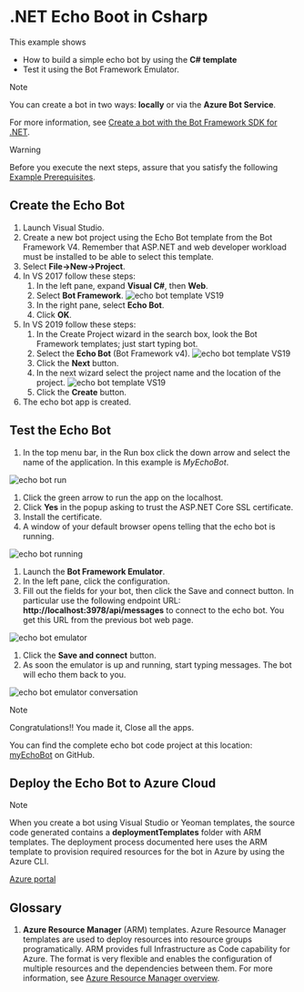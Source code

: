 # .NET Echo Boot in Csharp

This example shows

- How to build a simple echo bot by using the **C# template**
- Test it using the Bot Framework Emulator.

> [!NOTE]
> You can create a bot in two ways: **locally** or via the **Azure Bot Service**.  

For more information, see [Create a bot with the Bot Framework SDK for .NET](https://docs.microsoft.com/en-us/azure/bot-service/dotnet/bot-builder-dotnet-sdk-quickstart?view=azure-bot-service-4.0).

> [!WARNING]
> Before you execute the next steps, assure that you satisfy the following [Example Prerequisites](../ExamplePrerequisites.md).

## Create the Echo Bot

1. Launch Visual Studio.
1. Create a new bot project using the Echo Bot template from the Bot Framework V4.
Remember that ASP.NET and web developer workload must be installed to be able to select this template.
1. Select **File->New->Project**. 
1. In VS 2017 follow these steps:
    1. In the left pane, expand **Visual C#**, then **Web**.
    1. Select **Bot Framework**.
    ![echo bot template VS19](../../Media/echo_bot_template_VS17.PNG)
    1. In the right pane, select **Echo Bot**.
    1. Click **OK**.
1. In VS 2019 follow these steps:
    1. In the Create Project wizard in the search box,  look the Bot Framework templates; just start typing bot.
    1. Select the **Echo Bot** (Bot Framework v4).
    ![echo bot template VS19](../../Media/echo_bot_template_VS19.PNG)
    1. Click the **Next** button.
    1. In the next wizard select the project name and the location of the project.
    ![echo bot template VS19](../../Media/echo_bot_project_VS19.PNG)
    1. Click the **Create** button.
1. The echo bot app is created.

## Test the Echo Bot

1. In the top menu bar, in the Run box click the down arrow and select the name of the application. In this example is *MyEchoBot*.

![echo bot run](../../Media/echo_bot_run.PNG)

1. Click the green arrow to run the app on the localhost.
1. Click **Yes** in the popup asking to trust the ASP.NET Core SSL certificate.
1. Install the certificate.
1. A window of your default browser opens telling that the echo bot is running.

![echo bot running](../../Media/echo_bot_running.PNG)

1. Launch the **Bot Framework Emulator**.
1. In the left pane, click the configuration.
1. Fill out the fields for your bot, then click the Save and connect button. In particular use the following endpoint URL: **http://localhost:3978/api/messages** to connect to the echo bot. You get this URL from the previous bot web page.

![echo bot emulator](../../Media/echo_bot_emulator.PNG)

1. Click the **Save and connect** button.
1. As soon the emulator is up and running, start typing messages. The bot will echo them back to you.

![echo bot emulator conversation](../../Media/echo_bot_emulator_conversation.PNG)

> [!NOTE]
> Congratulations!! You made it, Close all the apps.

You can find the complete echo bot code project at this location: [myEchoBot](https://github.com/mmiele/Bot-Samples/tree/master/myEchoBot) on GitHub. 

## Deploy the Echo Bot to Azure Cloud

> [!NOTE]
> When you create a bot using Visual Studio or Yeoman templates, the source code generated contains a **deploymentTemplates** folder with ARM templates. The deployment process documented here uses the ARM template to provision required resources for the bot in Azure by using the Azure CLI.

[Azure portal](https://ms.portal.azure.com/#home)


## Glossary

1. **Azure Resource Manager** (ARM) templates. Azure Resource Manager templates are used to deploy resources into resource groups programatically. ARM provides full Infrastructure as Code capability for Azure. The format is very flexible and enables the configuration of multiple resources and the dependencies between them. For more information, see [Azure Resource Manager overview](https://docs.microsoft.com/en-us/azure/azure-resource-manager/resource-group-overview).
